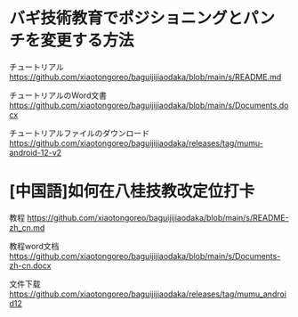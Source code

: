 # バギ技術教育でポジショニングとパンチを変更する方法

チュートリアル
https://github.com/xiaotongoreo/baguijijiaodaka/blob/main/s/README.md

チュートリアルのWord文書
https://github.com/xiaotongoreo/baguijijiaodaka/blob/main/s/Documents.docx

チュートリアルファイルのダウンロード
https://github.com/xiaotongoreo/baguijijiaodaka/releases/tag/mumu-android-12-v2
# [中国語]如何在八桂技教改定位打卡

教程
https://github.com/xiaotongoreo/baguijijiaodaka/blob/main/s/README-zh_cn.md

教程word文档
https://github.com/xiaotongoreo/baguijijiaodaka/blob/main/s/Documents-zh-cn.docx

文件下载
https://github.com/xiaotongoreo/baguijijiaodaka/releases/tag/mumu_android12

